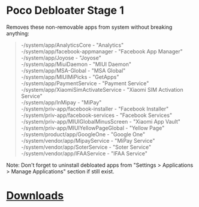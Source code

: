 # Poco Debloater Stage 1  
 Removes these non-removable apps from system without breaking anything:  
> -/system/app/AnalyticsCore - "Analytics"  
> -/system/app/facebook-appmanager - "Facebook App Manager"  
> -/system/app/Joyose - "Joyose"  
> -/system/app/MiuiDaemon - "MIUI Daemon"  
> -/system/app/MSA-Global - "MSA Global"  
> -/system/app/MIUIMiPicks - "GetApps"  
> -/system/app/PaymentService - "Payment Service"  
> -/system/app/XiaomiSimActivateService - "Xiaomi SIM Activation Service"  
> -/system/app/InMipay - "MiPay"  
> -/system/priv-app/facebook-installer - "Facebook Installer"  
> -/system/priv-app/facebook-services - "Facebook Services"  
> -/system/priv-app/MIUIGlobalMinusScreen - "Xiaomi App Vault"  
> -/system/priv-app/MIUIYellowPageGlobal - "Yellow Page"  
> -/system/product/app/GoogleOne - "Google One"  
> -/system/vendor/app/MipayService - "MiPay Service"  
> -/system/vendor/app/SoterService - "Soter Service"  
> -/system/vendor/app/IFAAService - "IFAA Service"  
  
 Note: Don't forget to uninstall debloated apps from "Settings > Applications > Manage Applications" section if still exist.  
 
# [Downloads](https://github.com/symbuzzer/Poco-Debloater-Magisk-Modules/releases)
